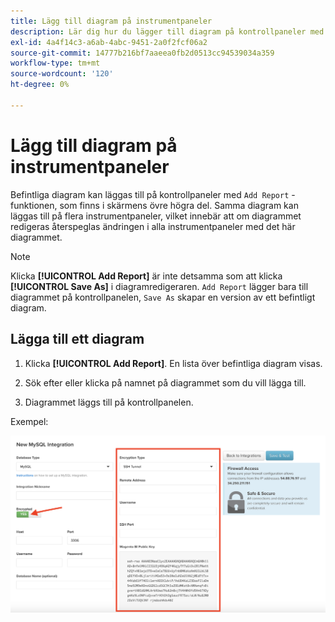 ```yaml
---
title: Lägg till diagram på instrumentpaneler
description: Lär dig hur du lägger till diagram på kontrollpaneler med funktionen Lägg till rapport.
exl-id: 4a4f14c3-a6ab-4abc-9451-2a0f2fcf06a2
source-git-commit: 14777b216bf7aaeea0fb2d0513cc94539034a359
workflow-type: tm+mt
source-wordcount: '120'
ht-degree: 0%

---
```


# Lägg till diagram på instrumentpaneler

Befintliga diagram kan läggas till på kontrollpaneler med `Add Report` -funktionen, som finns i skärmens övre högra del. Samma diagram kan läggas till på flera instrumentpaneler, vilket innebär att om diagrammet redigeras återspeglas ändringen i alla instrumentpaneler med det här diagrammet.

>[!NOTE]
>
>Klicka **[!UICONTROL Add Report]** är inte detsamma som att klicka **[!UICONTROL Save As]** i diagramredigeraren. `Add Report` lägger bara till diagrammet på kontrollpanelen, `Save As` skapar en version av ett befintligt diagram.

## Lägga till ett diagram

1. Klicka **[!UICONTROL Add Report]**. En lista över befintliga diagram visas.

1. Sök efter eller klicka på namnet på diagrammet som du vill lägga till.

1. Diagrammet läggs till på kontrollpanelen.

Exempel:

![lägg till diagram](../../assets/sql-integration-encrypted-yes.png)
